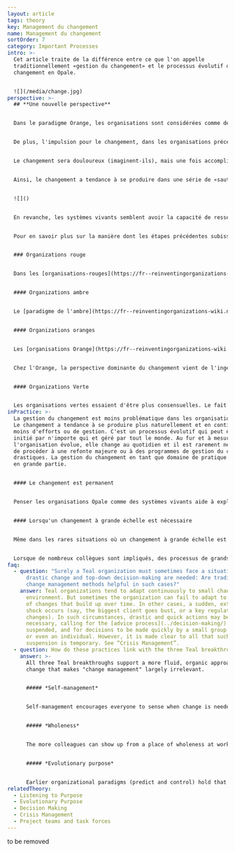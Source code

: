 ```yaml
---
layout: article
tags: theory
key: Management du changement
name: Management du changement
sortOrder: 7
category: Important Processes
intro: >-
  Cet article traite de la différence entre ce que l'on appelle
  traditionnellement «gestion du changement» et le processus évolutif de
  changement en Opale.


  ![](/media/change.jpg)
perspective: >-
  ## **Une nouvelle perspective**


  Dans le paradigme Orange, les organisations sont considérées comme des systèmes fixes. Ces systèmes n’ont pas de capacité interne de changement. La force doit être appliquée de l'extérieur. C'est le rôle de la haute direction. C'est elle qui doit identifier le besoin de changement, déterminer comment ce changement sera apporté et veiller à ce qu'il se produise.


  De plus, l'impulsion pour le changement, dans les organisations précédant l'Opale, ne vient pas facilement. Ces paradigmes considèrent le changement comme une nécessité fatale ou comme le résultat d'un échec de gestion. C'est le travail de la direction de prédire et / ou de contrôler l'avenir, éliminant ainsi les surprises. La réalité doit être conforme à un budget et un plan stratégique bien exécutés. Quand ce n’est pas le cas, la direction tarde souvent à reconnaître l’échec présumé. Et quand les dirigeants acceptent enfin que le monde qui les entoure a changé pendant qu'ils poursuivaient leur plan, ils sont mal à l'aise avec ce qu'ils constatent. Ils doivent désormais agir de manière décisive pour rattraper le temps perdu. Ils doivent s'imposer avec urgence.


  Le changement sera douloureux (imaginent-ils), mais une fois accompli, tout ira bien à nouveau. Et ainsi, ils s'empressent de repenser les rouages ​​de l'organisation. Sans surprise, les gens résistent au changement qui leur est imposé. Pour surmonter cela, la direction peut se sentir obligée de jouer sur les peurs et choisir de faire porter le chapeau aux forces compétitives hostiles ou aux facteurs environnementaux titanesques qui menacent la survie de l'organisation si elle ne réagit pas.


  Ainsi, le changement a tendance à se produire dans une série de «sauts». Ce n'est pas un processus fluide et émergent. C’est une série de mouvements entrecoupés et généralement perturbateurs, d’un état relativement statique à un autre.


  ![]()


  En revanche, les systèmes vivants semblent avoir la capacité de ressentir les changements dans l'environnement et de s'adapter de l'intérieur. Dans une forêt, aucun arbre maître ne planifie et ne dicte aux autres arbres ce qu'il faut faire lorsque la pluie ne tombe pas ou lorsque le printemps choisit d'arriver tôt. L'ensemble de l'écosystème réagit de manière créative, sur le moment. Les organisations Oples abordent le changement de la même manière. Les gens sont encouragés à agir en fonction de ce qu'ils jugent nécessaire. Ils ne sont pas limités par des descriptions de poste statiques, des liens hiérarchiques fixes ou une discipline fonctionnelle. Ils réagissent de manière créative aux changements émergents et non linéaires de la vie. Le changement est attendu. Cela arrive naturellement, tout le temps ^ \[Laloux, Frederic (2014-02-09). Reinventing Organizations: A Guide to Creating Organizations Inspired by the Next Stage of Human Consciousness (Kindle Locations 4671-4688). Nelson Parker. Kindle Edition.]


  Pour en savoir plus sur la manière dont les étapes précédentes subissent le changement organisationnel, voir ci-dessous:


  ### Organizations rouge


  Dans les [organisations-rouges](https://fr--reinventingorganizations-wiki.netlify.app/theory/red-organizations/), le changement est dirigé par le patron. Une organisation rouge peut souvent s'adapter rapidement dans des environnements chaotiques, car le leader peut initier un changement rapide, si nécessaire par l'intimidation. Le changement consiste généralement en des réactions immédiates aux menaces et aux opportunités plutôt qu'en une réponse à des développements plus graduels et à plus long terme (bien que non moins importants). Peu d'attention est accordée à la modification des modèles de comportement enracinés des employés au fil du temps.


  #### Organizations ambre


  Le [paradigme de l'ambre](https://fr--reinventingorganizations-wiki.netlify.app/theory/amber-paradigm-and-organizations/) croit que le monde est (ou devrait) être essentiellement immuable: ce qui était vrai hier devrait être vrai aujourd'hui et demain. Il est construit autour d'une structure ordonnée et de processus formels et stables. Le changement passe principalement par de petites améliorations pour améliorer l'excellence des processus et des traditions existants. Les organisations ambres peuvent afficher une forte résistance à la nécessité du changement, surtout si la nature du changement menace les frontières idéologiques ou les normes sociales. Lorsque des forces extérieures imposent le besoin de changement, le changement est imposé de haut en bas avec peu de réflexion sur la façon dont le changement pourrait être planifié pour minimiser la résistance. En ce sens, il y a peu ou pas de «gestion du changement» à proprement parler.


  #### Organizations oranges


  Les [organisations Orange](https://fr--reinventingorganizations-wiki.netlify.app/theory/orange-paradigm-and-organizations/) sont plus susceptibles d'adopter le changement. L'innovation est la clé pour surpasser les concurrents. Le changement doit être constant. Malheureusement, les organisations Orange étant généralement structurées sous forme de pyramides hiérarchiques, le changement peut être difficile. Ainsi, la poursuite constante du changement, entravée par la nature statique de l'organisation, a donné naissance à la "gestion du changement" et à une industrie d'outils et de consultants pour aider les organisations à surmonter leur résistance interne au changement. ^ \ \[Pour les théories de premier plan développées pour faciliter changement organisationnel, voir par exemple le modèle de changement en trois étapes de Kurt Lewin et le processus en huit étapes de John Kotter pour diriger le changement.]


  Chez l'Orange, la perspective dominante du changement vient de l'ingénierie. Les étapes typiques de tout changement (par exemple, réorganisations, restructurations, re-branding, repositionnement, etc.) consistent à diagnostiquer la situation actuelle, à concevoir l'état futur souhaité, puis à planifier le parcours du changement d'ici à là. Pour les grands projets de changement, cela peut impliquer plusieurs projets, des jalons de programme et un «bureau de programme» central qui relève de la haute direction. Ce type de planification du changement est généralement effectué par une petite équipe de hauts dirigeants ou de «hauts potentiels», parfois avec l'aide de consultants externes. Lorsque leur plan est approuvé par la haute direction, il est communiqué dans toute l'organisation, souvent avec un message de «plate-forme brûlante» («nous devons agir maintenant, ou nous sommes condamnés») en raison du besoin perçu de fournir la motivation nécessaire au changement. Conformément à la métaphore d'Orange comparant l'organisation à une machine, l'expression «conduire le changement» est courante. Le changement, en d'autres termes, se fait sur les gens, non par les gens.


  #### Organizations Verte


  Les organisations vertes essaient d'être plus consensuelles. Le fait d'avoir seulement une poignée de personnes qui conçoivent l'état futur et le processus de changement n'est pas à l'aise avec l'idéal d'autonomisation du Vert. Davantage de personnes sont susceptibles d'être impliquées. Cela peut prendre la forme d'ateliers en grand groupe et de techniques de facilitation innovantes (pensez par exemple, enquête appréciative, théorie U, espace ouvert, etc.) auxquels un grand nombre de collègues participent. La structure hiérarchique quotidienne de l'organisation est temporairement suspendue pour faire place à un processus organique d'intelligence collective. Les résultats sont ensuite réinjectés dans les structures et processus traditionnels de l'organisation. Impliquer un plus grand nombre de collègues dans la planification du changement peut sembler risqué pour la haute direction (que se passe-t-il si le groupe vire dans une direction que nous ne voulons pas?), Mais cela tend à accroître l'adhésion des employés et à améliorer les conceptions futures. en captant les idées de l'intelligence collective.
inPractice: >-
  La gestion du changement est moins problématique dans les organisations Opale.
  Le changement a tendance à se produire plus naturellement et en continu, avec
  moins d'efforts ou de gestion. C'est un processus évolutif qui peut être
  initié par n'importe qui et géré par tout le monde. Au fur et à mesure que
  l'organisation évolue, elle change au quotidien et il est rarement nécessaire
  de procéder à une refonte majeure ou à des programmes de gestion du changement
  drastiques. La gestion du changement en tant que domaine de pratique disparaît
  en grande partie.


  #### Le changement est permanent 


  Penser les organisations Opale comme des systèmes vivants aide à expliquer comment le changement se déroule en leur sein. Les systèmes vivants ont la capacité de ressentir le changement de l'environnement et de s'adapter. Ils réagissent de manière créative, sur le moment. Les organisations Opale gèrent le changement de la même manière. Les gens sont libres d'agir en fonction de ce qu'ils jugent nécessaire. Ils ne sont pas limités par des descriptions de poste statiques, des liens hiérarchiques et des unités fonctionnelles. Ils peuvent réagir aux événements émergents. Des méthodes spécifiques intégrées dans l'organisation permettent aux personnes d'écouter l'objectif de l'organisation et les changements qu'elle peut nécessiter. Lorsque chacun est libre de ressentir le besoin de changement et d’agir en conséquence, le changement est acquis; cela se produit naturellement, partout, tout le temps, le plus souvent sans grande douleur ni effort. Les grands efforts de changement perturbateur (tels que nous les connaissons des organisations plus traditionnelles) disparaissent en grande partie.


  #### Lorsqu'un changement à grande échelle est nécessaire


  Même dans les rares situations où un changement à grande échelle est nécessaire, les organisations Opale s'efforcent naturellement d'impliquer toutes les personnes affectées par le changement dans la détermination de la réponse appropriée. Dans la plupart des cas, les organisations Opale respecteront le processus de conseil, même si cela implique d'inclure toute l'organisation. L'expérience a montré que, dans la plupart des cas, les collègues ont la maturité nécessaire pour participer à des décisions même douloureuses et l'ingéniosité nécessaire pour trouver des solutions créatives.


  Lorsque de nombreux collègues sont impliqués, des processus de grands groupes, tels que Theory U, Appreciative Inquiry, Open Space ou autres, peuvent être utilisés pour faire émerger efficacement une compréhension collective et cristalliser une vision de l'avenir. Dans quelle mesure les projets de changement doivent-ils alors être officiellement planifiés et suivis? Comme c'est souvent le cas dans le paradigme Opale, la forme suit la fonction. Par exemple, s'il existe de nombreuses interdépendances, des délais très serrés ou des niveaux de risque élevés, une planification et un suivi plus formels pourraient être nécessaires. Dans d'autres cas, une compréhension commune et claire de l'avenir est tout ce qui est nécessaire. Des groupes de personnes lancent les projets nécessaires pour manifester la vision collective. Si cela ne se produit pas, le système se corrigera automatiquement: quelqu'un prendra la parole pour initier de nouveaux changements.
faq:
  - question: "Surely a Teal organization must sometimes face a situation where
      drastic change and top-down decision-making are needed: Are traditional
      change management methods helpful in such cases?"
    answer: Teal organizations tend to adapt continuously to small changes in the
      environment. But sometimes the organization can fail to adapt to a number
      of changes that build up over time. In other cases, a sudden, external
      shock occurs (say, the biggest client goes bust, or a key regulation
      changes). In such circumstances, drastic and quick actions may be
      necessary, calling for the [advice process](../decision-making/) to be
      suspended, and for decisions to be made quickly by a small group of people
      or even an individual. However, it is made clear to all that such a
      suspension is temporary. See “Crisis Management”.
  - question: How do these practices link with the three Teal breakthroughs?
    answer: >-
      All three Teal breakthroughs support a more fluid, organic approach to
      change that makes "change management" largely irrelevant.


      ##### *Self-management*


      Self-management encourages everyone to sense when change is needed and to initiate the necessary actions to make it happen. No longer do people wait for a mandate for change to come from someone higher up the chain of command.


      ##### *Wholeness*


      The more colleagues can show up from a place of wholeness at work, the better they can sense changes in the environment and what the organization's purpose might call for. An environment that feels safe and trusting will also make it easier to enlist colleagues in the need for change, especially when the proposed change might be risky or painful.


      ##### *Evolutionary purpose*


      Earlier organizational paradigms (predict and control) hold that that it is up to senior management to determine what the objectives of the organization should be and to initiate any change programs needed to achieve them. In Teal, as long as people’s actions are being guided by their “listening” to the organization’s purpose and sensing/responding to changes in the environment, there is no need for "change management".
relatedTheory:
  - Listening to Purpose
  - Evolutionary Purpose
  - Decision Making
  - Crisis Management
  - Project teams and task forces
---
```

to be removed